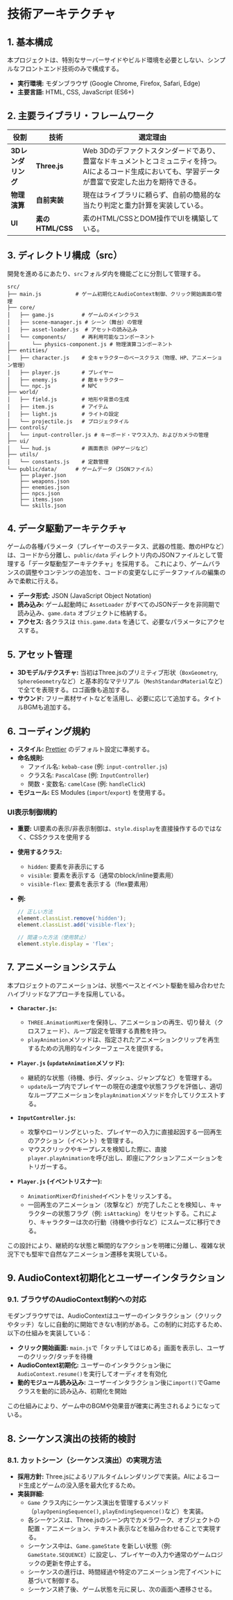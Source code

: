 # 技術アーキテクチャ

## 1. 基本構成

本プロジェクトは、特別なサーバーサイドやビルド環境を必要としない、シンプルなフロントエンド技術のみで構成する。

- **実行環境:** モダンブラウザ (Google Chrome, Firefox, Safari, Edge)
- **主要言語:** HTML, CSS, JavaScript (ES6+)

## 2. 主要ライブラリ・フレームワーク

| 役割               | 技術             | 選定理由                                                                                                                                                 |
| ------------------ | ---------------- | -------------------------------------------------------------------------------------------------------------------------------------------------------- |
| **3Dレンダリング** | **Three.js**     | Web 3Dのデファクトスタンダードであり、豊富なドキュメントとコミュニティを持つ。AIによるコード生成においても、学習データが豊富で安定した出力を期待できる。 |
| **物理演算**       | **自前実装**     | 現在はライブラリに頼らず、自前の簡易的な当たり判定と重力計算を実装している。                                                                             |
| **UI**             | **素のHTML/CSS** | 素のHTML/CSSとDOM操作でUIを構築している。                                                                                                                |

## 3. ディレクトリ構成（src）

開発を進めるにあたり、`src`フォルダ内を機能ごとに分割して管理する。

```text
src/
├── main.js           # ゲーム初期化とAudioContext制御、クリック開始画面の管理
├── core/
│   ├── game.js         # ゲームのメインクラス
│   ├── scene-manager.js # シーン（舞台）の管理
│   ├── asset-loader.js  # アセットの読み込み
│   └── components/     # 再利用可能なコンポーネント
│       └── physics-component.js # 物理演算コンポーネント
├── entities/
│   ├── character.js    # 全キャラクターのベースクラス（物理、HP、アニメーション管理）
│   ├── player.js       # プレイヤー
│   ├── enemy.js        # 敵キャラクター
│   └── npc.js          # NPC
├── world/
│   ├── field.js        # 地形や背景の生成
│   ├── item.js         # アイテム
│   ├── light.js        # ライトの設定
│   └── projectile.js   # プロジェクタイル
├── controls/
│   └── input-controller.js # キーボード・マウス入力、およびカメラの管理
├── ui/
│   └── hud.js          # 画面表示（HPゲージなど）
├── utils/
│   └── constants.js    # 定数管理
└── public/data/      # ゲームデータ（JSONファイル）
    ├── player.json
    ├── weapons.json
    ├── enemies.json
    ├── npcs.json
    ├── items.json
    └── skills.json
```

## 4. データ駆動アーキテクチャ

ゲームの各種パラメータ（プレイヤーのステータス、武器の性能、敵のHPなど）は、コードから分離し、`public/data` ディレクトリ内のJSONファイルとして管理する「データ駆動型アーキテクチャ」を採用する。
これにより、ゲームバランスの調整やコンテンツの追加を、コードの変更なしにデータファイルの編集のみで柔軟に行える。

- **データ形式:** JSON (JavaScript Object Notation)
- **読み込み:** ゲーム起動時に `AssetLoader` がすべてのJSONデータを非同期で読み込み、`game.data` オブジェクトに格納する。
- **アクセス:** 各クラスは `this.game.data` を通じて、必要なパラメータにアクセスする。

## 5. アセット管理

- **3Dモデル/テクスチャ:** 当初はThree.jsのプリミティブ形状（`BoxGeometry`, `SphereGeometry`など）と基本的なマテリアル（`MeshStandardMaterial`など）で全てを表現する。ロゴ画像も追加する。
- **サウンド:** フリー素材サイトなどを活用し、必要に応じて追加する。タイトルBGMも追加する。

## 6. コーディング規約

- **スタイル:** [Prettier](https://prettier.io/) のデフォルト設定に準拠する。
- **命名規則:**
  - ファイル名: `kebab-case` (例: `input-controller.js`)
  - クラス名: `PascalCase` (例: `InputController`)
  - 関数・変数名: `camelCase` (例: `handleClick`)
- **モジュール:** ES Modules (`import`/`export`) を使用する。

### UI表示制御規約

- **重要:** UI要素の表示/非表示制御は、`style.display`を直接操作するのではなく、CSSクラスを使用する
- **使用するクラス:**
  - `hidden`: 要素を非表示にする
  - `visible`: 要素を表示する（通常のblock/inline要素用）
  - `visible-flex`: 要素を表示する（flex要素用）
- **例:**

  ```javascript
  // 正しい方法
  element.classList.remove('hidden');
  element.classList.add('visible-flex');

  // 間違った方法（使用禁止）
  element.style.display = 'flex';
  ```

## 7. アニメーションシステム

本プロジェクトのアニメーションは、状態ベースとイベント駆動を組み合わせたハイブリッドなアプローチを採用している。

- **`Character.js`:**
  - `THREE.AnimationMixer`を保持し、アニメーションの再生、切り替え（クロスフェード）、ループ設定を管理する責務を持つ。
  - `playAnimation`メソッドは、指定されたアニメーションクリップを再生するための汎用的なインターフェースを提供する。

- **`Player.js` (`updateAnimation`メソッド):**
  - 継続的な状態（待機、歩行、ダッシュ、ジャンプなど）を管理する。
  - `update`ループ内でプレイヤーの現在の速度や状態フラグを評価し、適切なループアニメーションを`playAnimation`メソッドを介してリクエストする。

- **`InputController.js`:**
  - 攻撃やローリングといった、プレイヤーの入力に直接起因する一回再生のアクション（イベント）を管理する。
  - マウスクリックやキープレスを検知した際に、直接`player.playAnimation`を呼び出し、即座にアクションアニメーションをトリガーする。

- **`Player.js` (イベントリスナー):**
  - `AnimationMixer`の`finished`イベントをリッスンする。
  - 一回再生のアニメーション（攻撃など）が完了したことを検知し、キャラクターの状態フラグ（例: `isAttacking`）をリセットする。これにより、キャラクターは次の行動（待機や歩行など）にスムーズに移行できる。

この設計により、継続的な状態と瞬間的なアクションを明確に分離し、複雑な状況下でも堅牢で自然なアニメーション遷移を実現している。

## 9. AudioContext初期化とユーザーインタラクション

### 9.1. ブラウザのAudioContext制約への対応

モダンブラウザでは、AudioContextはユーザーのインタラクション（クリックやタッチ）なしに自動的に開始できない制約がある。この制約に対応するため、以下の仕組みを実装している：

- **クリック開始画面:** `main.js`で「タッチしてはじめる」画面を表示し、ユーザーのクリック/タッチを待機
- **AudioContext初期化:** ユーザーのインタラクション後に`AudioContext.resume()`を実行してオーディオを有効化
- **動的モジュール読み込み:** ユーザーインタラクション後に`import()`でGameクラスを動的に読み込み、初期化を開始

この仕組みにより、ゲーム中のBGMや効果音が確実に再生されるようになっている。

## 8. シーケンス演出の技術的検討

### 8.1. カットシーン（シーケンス演出）の実現方法

- **採用方針:** Three.jsによるリアルタイムレンダリングで実装。AIによるコード生成とゲームの没入感を最大化するため。
- **実装詳細:**
  - `Game` クラス内にシーケンス演出を管理するメソッド（`playOpeningSequence()`, `playEndingSequence()`など）を実装。
  - 各シーケンスは、Three.jsのシーン内でカメラワーク、オブジェクトの配置・アニメーション、テキスト表示などを組み合わせることで実現する。
  - シーケンス中は、`Game.gameState` を新しい状態（例: `GameState.SEQUENCE`）に設定し、プレイヤーの入力や通常のゲームロジックの更新を停止する。
  - シーケンスの進行は、時間経過や特定のアニメーション完了イベントに基づいて制御する。
  - シーケンス終了後、ゲーム状態を元に戻し、次の画面へ遷移させる。
